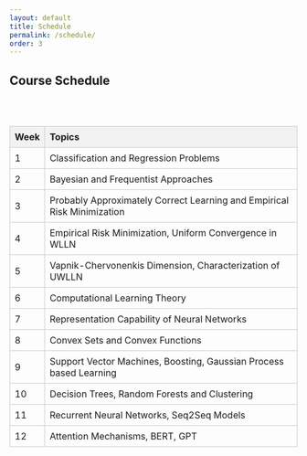 ```yaml
---
layout: default
title: Schedule
permalink: /schedule/
order: 3
---
```


## Course Schedule
<br>
<br>
<style>

  table {
    border-collapse: collapse;
    width: 80%;
  }
  th, td {
    border: 1px solid #cccccc;
    text-align: left;
    padding: 8px;
  }
  th {
    background-color: #f2f2f2;
  }
  table.center {
    margin-left: auto;
    margin-right: auto;
  }
</style>
 
 
<table class="center">
  <tr>
    <th>Week</th>
    <th>Topics</th>
  </tr>
  <tr><td>1</td><td>Classification and Regression Problems</td></tr>
  <tr><td>2</td><td>Bayesian and Frequentist Approaches</td></tr>
  <tr><td>3</td><td>Probably Approximately Correct Learning and Empirical Risk Minimization</td></tr>
  <tr><td>4</td><td>Empirical Risk Minimization, Uniform Convergence in WLLN</td></tr>
  <tr><td>5</td><td>Vapnik-Chervonenkis Dimension, Characterization of UWLLN</td></tr>
  <tr><td>6</td><td>Computational Learning Theory</td></tr>
  <tr><td>7</td><td>Representation Capability of Neural Networks</td></tr>
  <tr><td>8</td><td>Convex Sets and Convex Functions</td></tr>
  <tr><td>9</td><td>Support Vector Machines, Boosting, Gaussian Process based Learning</td></tr>
  <tr><td>10</td><td>Decision Trees, Random Forests and Clustering</td></tr>
  <tr><td>11</td><td>Recurrent Neural Networks, Seq2Seq Models</td></tr>
  <tr><td>12</td><td>Attention Mechanisms, BERT, GPT</td></tr>
</table>

<br>
<br>